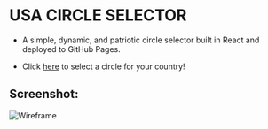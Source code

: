 # __USA CIRCLE SELECTOR__

* A simple, dynamic, and patriotic circle selector built in React and deployed to GitHub Pages. 

* Click [here](https://lincolnyouree.github.io/USA-Circle-Selector/) to select a circle for your country!

## Screenshot: 

![Wireframe](https://i.imgur.com/WflCIi0.jpg)